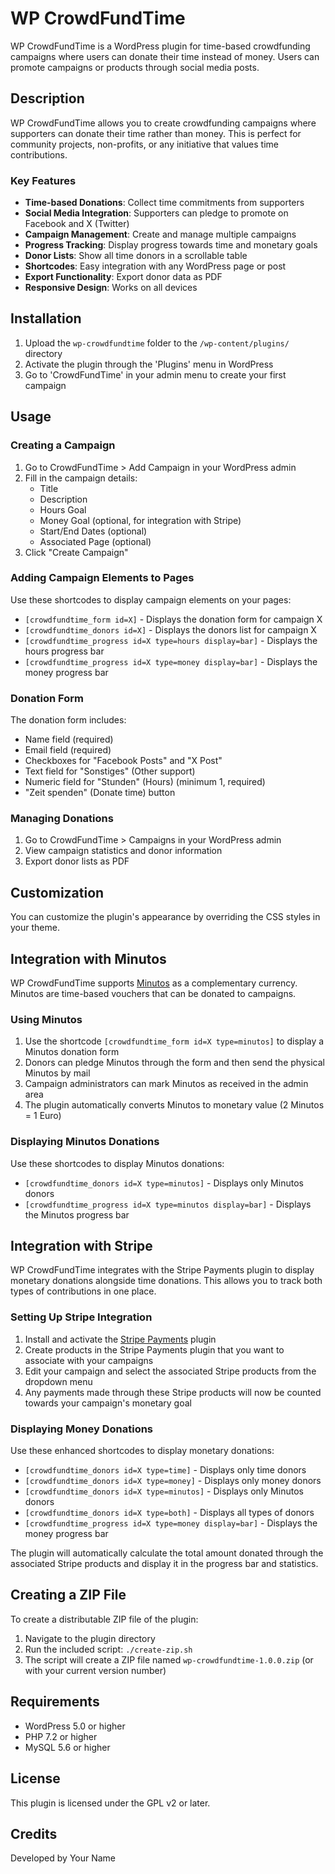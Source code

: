 # WP CrowdFundTime

WP CrowdFundTime is a WordPress plugin for time-based crowdfunding campaigns where users can donate their time instead of money. Users can promote campaigns or products through social media posts.

## Description

WP CrowdFundTime allows you to create crowdfunding campaigns where supporters can donate their time rather than money. This is perfect for community projects, non-profits, or any initiative that values time contributions.

### Key Features

- **Time-based Donations**: Collect time commitments from supporters
- **Social Media Integration**: Supporters can pledge to promote on Facebook and X (Twitter)
- **Campaign Management**: Create and manage multiple campaigns
- **Progress Tracking**: Display progress towards time and monetary goals
- **Donor Lists**: Show all time donors in a scrollable table
- **Shortcodes**: Easy integration with any WordPress page or post
- **Export Functionality**: Export donor data as PDF
- **Responsive Design**: Works on all devices

## Installation

1. Upload the `wp-crowdfundtime` folder to the `/wp-content/plugins/` directory
2. Activate the plugin through the 'Plugins' menu in WordPress
3. Go to 'CrowdFundTime' in your admin menu to create your first campaign

## Usage

### Creating a Campaign

1. Go to CrowdFundTime > Add Campaign in your WordPress admin
2. Fill in the campaign details:
   - Title
   - Description
   - Hours Goal
   - Money Goal (optional, for integration with Stripe)
   - Start/End Dates (optional)
   - Associated Page (optional)
3. Click "Create Campaign"

### Adding Campaign Elements to Pages

Use these shortcodes to display campaign elements on your pages:

- `[crowdfundtime_form id=X]` - Displays the donation form for campaign X
- `[crowdfundtime_donors id=X]` - Displays the donors list for campaign X
- `[crowdfundtime_progress id=X type=hours display=bar]` - Displays the hours progress bar
- `[crowdfundtime_progress id=X type=money display=bar]` - Displays the money progress bar

### Donation Form

The donation form includes:
- Name field (required)
- Email field (required)
- Checkboxes for "Facebook Posts" and "X Post"
- Text field for "Sonstiges" (Other support)
- Numeric field for "Stunden" (Hours) (minimum 1, required)
- "Zeit spenden" (Donate time) button

### Managing Donations

1. Go to CrowdFundTime > Campaigns in your WordPress admin
2. View campaign statistics and donor information
3. Export donor lists as PDF

## Customization

You can customize the plugin's appearance by overriding the CSS styles in your theme.

## Integration with Minutos

WP CrowdFundTime supports [Minutos](https://minuto.org/de) as a complementary currency. Minutos are time-based vouchers that can be donated to campaigns.

### Using Minutos

1. Use the shortcode `[crowdfundtime_form id=X type=minutos]` to display a Minutos donation form
2. Donors can pledge Minutos through the form and then send the physical Minutos by mail
3. Campaign administrators can mark Minutos as received in the admin area
4. The plugin automatically converts Minutos to monetary value (2 Minutos = 1 Euro)

### Displaying Minutos Donations

Use these shortcodes to display Minutos donations:

- `[crowdfundtime_donors id=X type=minutos]` - Displays only Minutos donors
- `[crowdfundtime_progress id=X type=minutos display=bar]` - Displays the Minutos progress bar

## Integration with Stripe

WP CrowdFundTime integrates with the Stripe Payments plugin to display monetary donations alongside time donations. This allows you to track both types of contributions in one place.

### Setting Up Stripe Integration

1. Install and activate the [Stripe Payments](https://wordpress.org/plugins/stripe-payments/) plugin
2. Create products in the Stripe Payments plugin that you want to associate with your campaigns
3. Edit your campaign and select the associated Stripe products from the dropdown menu
4. Any payments made through these Stripe products will now be counted towards your campaign's monetary goal

### Displaying Money Donations

Use these enhanced shortcodes to display monetary donations:

- `[crowdfundtime_donors id=X type=time]` - Displays only time donors
- `[crowdfundtime_donors id=X type=money]` - Displays only money donors
- `[crowdfundtime_donors id=X type=minutos]` - Displays only Minutos donors
- `[crowdfundtime_donors id=X type=both]` - Displays all types of donors
- `[crowdfundtime_progress id=X type=money display=bar]` - Displays the money progress bar

The plugin will automatically calculate the total amount donated through the associated Stripe products and display it in the progress bar and statistics.

## Creating a ZIP File

To create a distributable ZIP file of the plugin:

1. Navigate to the plugin directory
2. Run the included script: `./create-zip.sh`
3. The script will create a ZIP file named `wp-crowdfundtime-1.0.0.zip` (or with your current version number)

## Requirements

- WordPress 5.0 or higher
- PHP 7.2 or higher
- MySQL 5.6 or higher

## License

This plugin is licensed under the GPL v2 or later.

## Credits

Developed by Your Name
